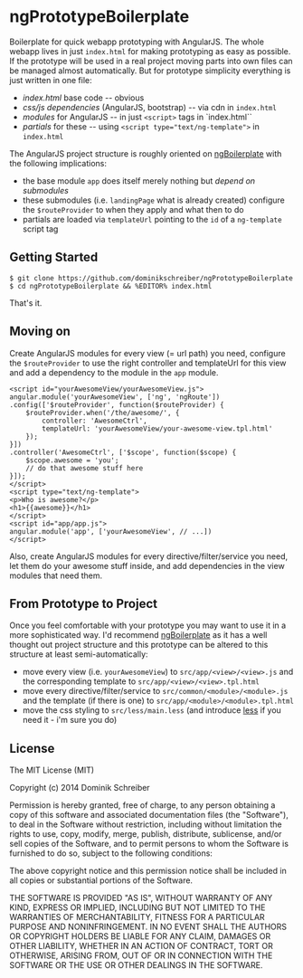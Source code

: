 ngPrototypeBoilerplate
======================

Boilerplate for quick webapp prototyping with AngularJS. The whole webapp lives in just `index.html` for making prototyping as easy as possible. If the prototype will be used in a real project moving parts into own files can be managed almost automatically. But for prototype simplicity everything is just written in one file:

* *index.html* base code -- obvious
* *css/js dependencies* (AngularJS, bootstrap) -- via cdn in `index.html`
* *modules* for AngularJS -- in just `<script>` tags in `index.html``
* *partials* for these -- using `<script type="text/ng-template">` in `index.html`

The AngularJS project structure is roughly oriented on [ngBoilerplate](http://joshdmiller.github.io/ng-boilerplate/) with the following implications:

* the base module `app` does itself merely nothing but *depend on submodules*
* these submodules (i.e. `landingPage` what is already created) configure the `$routeProvider` to when they apply and what then to do
* partials are loaded via `templateUrl` pointing to the `id` of a `ng-template` script tag

Getting Started
---------------

    $ git clone https://github.com/dominikschreiber/ngPrototypeBoilerplate
	$ cd ngPrototypeBoilerplate && %EDITOR% index.html
	
That's it.

Moving on
---------

Create AngularJS modules for every view (= url path) you need, configure the `$routeProvider` to use the right controller and templateUrl for this view and add a dependency to the module in the `app` module.

    <script id="yourAwesomeView/yourAwesomeView.js">
    angular.module('yourAwesomeView', ['ng', 'ngRoute'])
	.config(['$routeProvider', function($routeProvider) {
		$routeProvider.when('/the/awesome/', {
			controller: 'AwesomeCtrl',
			templateUrl: 'yourAwesomeView/your-awesome-view.tpl.html'
		});
	}])
	.controller('AwesomeCtrl', ['$scope', function($scope) {
		$scope.awesome = 'you';
		// do that awesome stuff here
	}]);
	</script>
	<script type="text/ng-template">
	<p>Who is awesome?</p>
	<h1>{{awesome}}</h1>
	</script>
	<script id="app/app.js">
	angular.module('app', ['yourAwesomeView', // ...])
	</script>

Also, create AngularJS modules for every directive/filter/service you need, let them do your awesome stuff inside, and add dependencies in the view modules that need them.

From Prototype to Project
-------------------------

Once you feel comfortable with your prototype you may want to use it in a more sophisticated way. I'd recommend [ngBoilerplate](http://joshdmiller.github.io/ng-boilerplate) as it has a well thought out project structure and this prototype can be altered to this structure at least semi-automatically:

* move every view (i.e. `yourAwesomeView`) to `src/app/<view>/<view>.js` and the corresponding template to `src/app/<view>/<view>.tpl.html`
* move every directive/filter/service to `src/common/<module>/<module>.js` and the template (if there is one) to `src/app/<module>/<module>.tpl.html`
* move the css styling to `src/less/main.less` (and introduce [less](http://lesscss.org/) if you need it - i'm sure you do)

License
-------

The MIT License (MIT)

Copyright (c) 2014 Dominik Schreiber

Permission is hereby granted, free of charge, to any person obtaining a copy
of this software and associated documentation files (the "Software"), to deal
in the Software without restriction, including without limitation the rights
to use, copy, modify, merge, publish, distribute, sublicense, and/or sell
copies of the Software, and to permit persons to whom the Software is
furnished to do so, subject to the following conditions:

The above copyright notice and this permission notice shall be included in all
copies or substantial portions of the Software.

THE SOFTWARE IS PROVIDED "AS IS", WITHOUT WARRANTY OF ANY KIND, EXPRESS OR
IMPLIED, INCLUDING BUT NOT LIMITED TO THE WARRANTIES OF MERCHANTABILITY,
FITNESS FOR A PARTICULAR PURPOSE AND NONINFRINGEMENT. IN NO EVENT SHALL THE
AUTHORS OR COPYRIGHT HOLDERS BE LIABLE FOR ANY CLAIM, DAMAGES OR OTHER
LIABILITY, WHETHER IN AN ACTION OF CONTRACT, TORT OR OTHERWISE, ARISING FROM,
OUT OF OR IN CONNECTION WITH THE SOFTWARE OR THE USE OR OTHER DEALINGS IN THE
SOFTWARE.